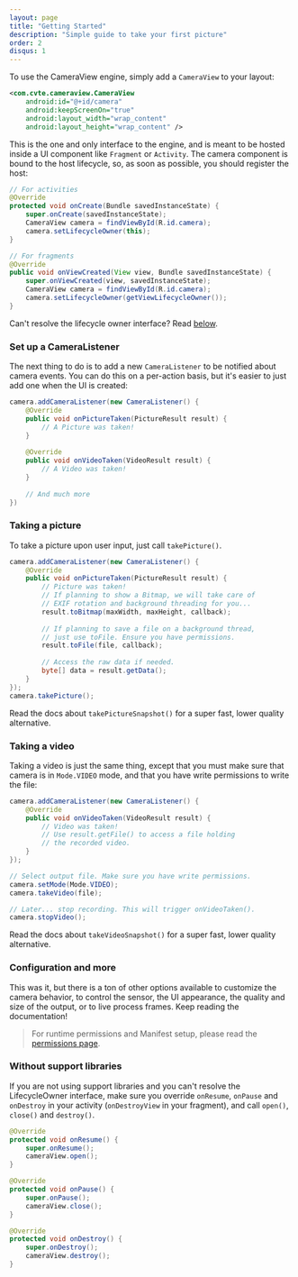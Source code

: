 ```yaml
---
layout: page
title: "Getting Started"
description: "Simple guide to take your first picture"
order: 2
disqus: 1
---
```


To use the CameraView engine, simply add a `CameraView` to your layout:

```xml
<com.cvte.cameraview.CameraView
    android:id="@+id/camera"
    android:keepScreenOn="true"
    android:layout_width="wrap_content"
    android:layout_height="wrap_content" />
```

This is the one and only interface to the engine, and is meant to be hosted inside a UI component
like `Fragment` or `Activity`. The camera component is bound to the host lifecycle, so, as soon as possible,
you should register the host:

```java
// For activities
@Override
protected void onCreate(Bundle savedInstanceState) {
    super.onCreate(savedInstanceState);
    CameraView camera = findViewById(R.id.camera);
    camera.setLifecycleOwner(this);
}

// For fragments
@Override
public void onViewCreated(View view, Bundle savedInstanceState) {
    super.onViewCreated(view, savedInstanceState);
    CameraView camera = findViewById(R.id.camera);
    camera.setLifecycleOwner(getViewLifecycleOwner());
}
```

Can't resolve the lifecycle owner interface? Read [below](#without-support-libraries).

### Set up a CameraListener

The next thing to do is to add a new `CameraListener` to be notified about camera events.
You can do this on a per-action basis, but it's easier to just add one when the UI is created:

```java
camera.addCameraListener(new CameraListener() {
    @Override
    public void onPictureTaken(PictureResult result) {
        // A Picture was taken!
    }
    
    @Override
    public void onVideoTaken(VideoResult result) {
        // A Video was taken!
    }
    
    // And much more
})
```

### Taking a picture

To take a picture upon user input, just call `takePicture()`.

```java
camera.addCameraListener(new CameraListener() {
    @Override
    public void onPictureTaken(PictureResult result) {
        // Picture was taken!
        // If planning to show a Bitmap, we will take care of
        // EXIF rotation and background threading for you...
        result.toBitmap(maxWidth, maxHeight, callback);
        
        // If planning to save a file on a background thread,
        // just use toFile. Ensure you have permissions.
        result.toFile(file, callback);
        
        // Access the raw data if needed.
        byte[] data = result.getData();
    }
});
camera.takePicture();
```

Read the docs about `takePictureSnapshot()` for a super fast, lower quality alternative.

### Taking a video

Taking a video is just the same thing, except that you must make sure that camera is in `Mode.VIDEO` mode,
and that you have write permissions to write the file:


```java
camera.addCameraListener(new CameraListener() {
    @Override
    public void onVideoTaken(VideoResult result) {
        // Video was taken!
        // Use result.getFile() to access a file holding
        // the recorded video.
    }
});

// Select output file. Make sure you have write permissions.
camera.setMode(Mode.VIDEO);
camera.takeVideo(file);

// Later... stop recording. This will trigger onVideoTaken().
camera.stopVideo();
```

Read the docs about `takeVideoSnapshot()` for a super fast, lower quality alternative.

### Configuration and more

This was it, but there is a ton of other options available to customize the camera behavior,
to control the sensor, the UI appearance, the quality and size of the output, or to live process
frames. Keep reading the documentation!

> For runtime permissions and Manifest setup, please read the [permissions page](../docs/runtime-permissions).

### Without support libraries

If you are not using support libraries and you can't resolve the LifecycleOwner interface,
make sure you override `onResume`, `onPause` and  `onDestroy` in your activity (`onDestroyView`
in your fragment), and call `open()`, `close()` and `destroy()`.

```java
@Override
protected void onResume() {
    super.onResume();
    cameraView.open();
}

@Override
protected void onPause() {
    super.onPause();
    cameraView.close();
}

@Override
protected void onDestroy() {
    super.onDestroy();
    cameraView.destroy();
}
```

